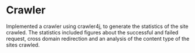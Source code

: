# Crawler
Implemented a crawler using crawler4j, to generate the statistics of the site crawled. The statistics included figures about the successful and failed request, cross domain redirection and an analysis of the content type of the sites crawled.

